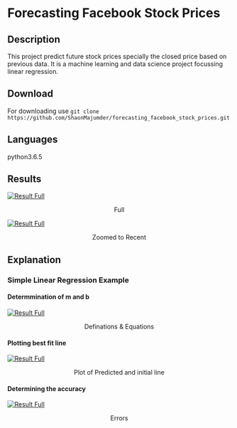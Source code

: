 # Forecasting Facebook Stock Prices
## Description
This project predict future stock prices specially the closed price based on previous data.
It is a machine learning and data science project focussing linear regression.
## Download 
For downloading use 
       `git clone https://github.com/ShaonMajumder/forecasting_facebook_stock_prices.git`
## Languages
python3.6.5
## Results

[![Result Full](https://raw.githubusercontent.com/ShaonMajumder/forecasting_facebook_stock_prices/master/result.png)](https://twitter.com/Shaon_Mazoomder)
<p align="center"> Full </p>

[![Result Full](https://raw.githubusercontent.com/ShaonMajumder/forecasting_facebook_stock_prices/master/result2.png)](https://twitter.com/Shaon_Mazoomder)
<p align="center"> Zoomed to Recent </p>

## Explanation
### Simple Linear Regression Example
#### Determmination of m and b
[![Result Full](https://raw.githubusercontent.com/ShaonMajumder/forecasting_facebook_stock_prices/master/explain1.png)](https://twitter.com/Shaon_Mazoomder)
<p align="center"> Definations & Equations </p>

#### Plotting best fit line

[![Result Full](https://raw.githubusercontent.com/ShaonMajumder/forecasting_facebook_stock_prices/master/simple_linear_regression1.png)](https://twitter.com/Shaon_Mazoomder)
<p align="center"> Plot of Predicted and initial line</p>

#### Determining the accuracy

[![Result Full](https://raw.githubusercontent.com/ShaonMajumder/forecasting_facebook_stock_prices/master/errors1.png)](https://twitter.com/Shaon_Mazoomder)
<p align="center"> Errors </p>

